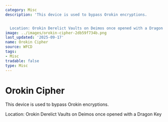 ```yaml
---
category: Misc
description: 'This device is used to bypass Orokin encryptions.


  Location: Orokin Derelict Vaults on Deimos once opened with a Dragon Key '
image: ../images/orokin-cipher-2db59f734b.png
last_updated: '2025-09-17'
name: Orokin Cipher
source: WFCD
tags:
- Misc
tradable: false
type: Misc
---
```


# Orokin Cipher

This device is used to bypass Orokin encryptions.

Location: Orokin Derelict Vaults on Deimos once opened with a Dragon Key 

